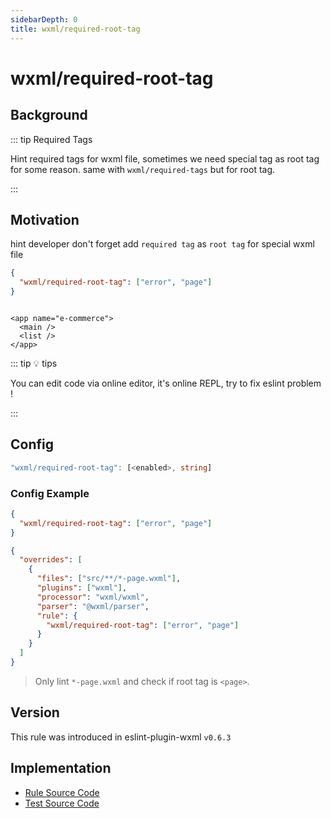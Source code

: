 ```yaml
---
sidebarDepth: 0
title: wxml/required-root-tag
---
```


# wxml/required-root-tag

## Background

::: tip Required Tags

Hint required tags for wxml file, sometimes we need special tag as root tag for some reason. same with `wxml/required-tags` but for root tag.

:::

## Motivation

hint developer don't forget add `required tag` as `root tag` for special wxml file

```json
{
  "wxml/required-root-tag": ["error", "page"]
}
```

<eslint-code-block :rules="{'wxml/required-root-tag': ['error', 'page']}" >

```wxml

<app name="e-commerce">
  <main />
  <list />
</app>

```

</eslint-code-block>

::: tip 💡 tips

You can edit code via online editor, it's online REPL, try to fix eslint problem !

:::

## Config

```typescript
"wxml/required-root-tag": [<enabled>, string]
```

### Config Example

```json
{
  "wxml/required-root-tag": ["error", "page"]
}
```

```json
{
  "overrides": [
    {
      "files": ["src/**/*-page.wxml"],
      "plugins": ["wxml"],
      "processor": "wxml/wxml",
      "parser": "@wxml/parser",
      "rule": {
        "wxml/required-root-tag": ["error", "page"]
      }
    }
  ]
}
```

> Only lint `*-page.wxml` and check if root tag is `<page>`.

## Version

This rule was introduced in eslint-plugin-wxml `v0.6.3`

## Implementation

- [Rule Source Code](https://github.com/wxmlfile/eslint-plugin-wxml/tree/main/lib/rules/required-root-tag.js)
- [Test Source Code](https://github.com/wxmlfile/eslint-plugin-wxml/tree/main/tests/rules/required-root-tag.js)
